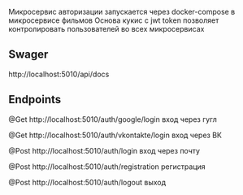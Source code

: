 Микросервис авторизации
запускается через docker-compose в микросервисе фильмов
Основа кукис с jwt token позволяет контролировать пользователей во всех микросервисах


## Swager
http://localhost:5010/api/docs

## Endpoints

@Get http://localhost:5010/auth/google/login вход через гугл 

@Get http://localhost:5010/auth/vkontakte/login вход через ВК

@Post http://localhost:5010/auth/login вход через почту

@Post http://localhost:5010/auth/registration регистрация

@Post http://localhost:5010/auth/logout выход


